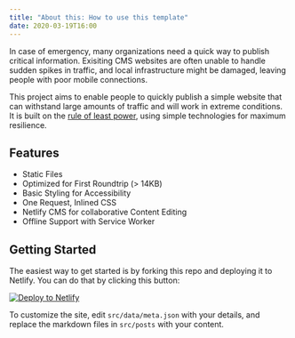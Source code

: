 ```yaml
---
title: "About this: How to use this template"
date: 2020-03-19T16:00
---
```


In case of emergency, many organizations need a quick way to publish critical information. Exisiting CMS websites are often unable to handle sudden spikes in traffic, and local infrastructure might be damaged, leaving people with poor mobile connections.

This project aims to enable people to quickly publish a simple website that can withstand large amounts of traffic and will work in extreme conditions. It is built on the [rule of least power](https://en.wikipedia.org/wiki/Rule_of_least_power), using simple technologies for maximum resilience.

## Features

* Static Files
* Optimized for First Roundtrip (> 14KB)
* Basic Styling for Accessibility
* One Request, Inlined CSS
* Netlify CMS for collaborative Content Editing
* Offline Support with Service Worker

## Getting Started

The easiest way to get started is by forking this repo and deploying it to Netlify. You can do that by clicking this button:  

[![Deploy to Netlify](https://www.netlify.com/img/deploy/button.svg)](https://app.netlify.com/start/deploy?repository=https://github.com/maxboeck/emergency-site) 

To customize the site, edit `src/data/meta.json` with your details, and replace the markdown files in `src/posts` with your content.